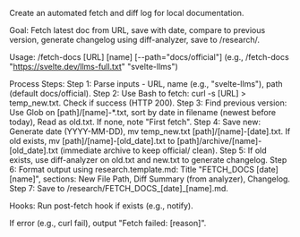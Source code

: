 Create an automated fetch and diff log for local documentation.

Goal: Fetch latest doc from URL, save with date, compare to previous version, generate changelog using diff-analyzer, save to /research/.

Usage: /fetch-docs [URL] [name] [--path="docs/official"] (e.g., /fetch-docs "https://svelte.dev/llms-full.txt" "svelte-llms")

Process Steps:
Step 1: Parse inputs - URL, name (e.g., "svelte-llms"), path (default docs/official).
Step 2: Use Bash to fetch: curl -s [URL] > temp_new.txt. Check if success (HTTP 200).
Step 3: Find previous version: Use Glob on [path]/[name]-*.txt, sort by date in filename (newest before today), Read as old.txt. If none, note "First fetch".
Step 4: Save new: Generate date (YYYY-MM-DD), mv temp_new.txt [path]/[name]-[date].txt. If old exists, mv [path]/[name]-[old_date].txt to [path]/archive/[name]-[old_date].txt (immediate archive to keep official/ clean).
Step 5: If old exists, use diff-analyzer on old.txt and new.txt to generate changelog.
Step 6: Format output using research.template.md: Title "FETCH_DOCS [date] [name]", sections: New File Path, Diff Summary (from analyzer), Changelog.
Step 7: Save to /research/FETCH_DOCS_[date]_[name].md.

Hooks: Run post-fetch hook if exists (e.g., notify).

If error (e.g., curl fail), output "Fetch failed: [reason]".
